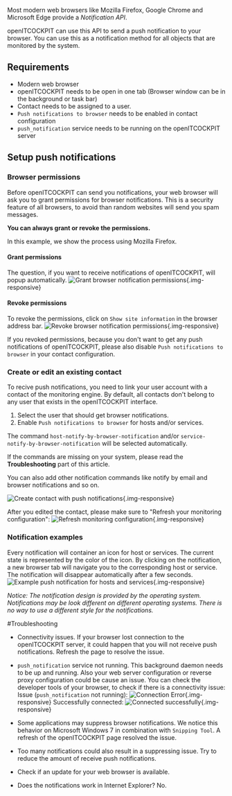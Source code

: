 Most modern web browsers like Mozilla Firefox, Google Chrome and Microsoft Edge provide a _Notification API_. 

openITCOCKPIT can use this API to send a push notification to your browser. You can use this as a notification
method for all objects that are monitored by the system.


## Requirements
- Modern web browser
- openITCOCKPIT needs to be open in one tab (Browser window can be in the background or task bar)
- Contact needs to be assigned to a user.
- `Push notifications to browser` needs to be enabled in contact configuration
- `push_notification` service needs to be running on the openITCOCKPIT server

## Setup push notifications

### Browser permissions
Before openITCOCKPIT can send you notifications, your web browser will ask you to grant permissions for browser notifications.
This is a security feature of all browsers, to avoid than random websites will send you spam messages.

**You can always grant or revoke the permissions.**

In this example, we show the process using Mozilla Firefox.

#### Grant permissions
The question, if you want to receive notifications of openITCOCKPIT, will popup automatically.
![Grant browser notification permissions](/img/docs/notifications/browser_ask_for_notification_permissions.png){.img-responsive}

#### Revoke permissions
To revoke the permissions, click on `Show site information` in the browser address bar. 
![Revoke browser notification permissions](/img/docs/notifications/revoke_broker_permissions.png){.img-responsive}

If you revoked permissions, because you don't want to get any push notifications of openITCOCKPIT, please also disable
`Push notifications to browser` in your contact configuration.

### Create or edit an existing contact
To recive push notifications, you need to link your user account with a contact of the monitoring engine. By default,
all contacts don't belong to any user that exists in the openITCOCKPIT interface.

1. Select the user that should get browser notifications.
2. Enable `Push notifications to browser` for hosts and/or services.

The command `host-notify-by-browser-notification` and/or `service-notify-by-browser-notification` will be selected
automatically.

If the commands are missing on your system, please read the **Troubleshooting** part of this article.

You can also add other notification commands like notify by email and browser notifications and so on.

![Create contact with push notifications](/img/docs/notifications/create_push_contact.png){.img-responsive}

After you edited the contact, please make sure to "Refresh your monitoring configuration":
![Refresh monitoring configuration](/img/docs/notifications/refresh_monitoring_configuration.png){.img-responsive}


### Notification examples
Every notification will container an icon for host or services. The current state is represented by the color of the icon.
By clicking on the notification, a new browser tab will navigate you to the corresponding host or service. The notification will disappear automatically after a few seconds.
![Example push notification for hosts and services](/img/docs/notifications/example_browser_notifications.png){.img-responsive}

_Notice: The notification design is provided by the operating system. Notifications may be look different on different operating systems.
There is no way to use a different style for the notifications._

#Troubleshooting

- Connectivity issues. If your browser lost connection to the openITCOCKPIT server, it could happen that you will not receive push notifications. Refresh the page to resolve the issue.

- `push_notification` service not running. This background daemon needs to be up and running. Also your web server configuration
or reverse proxy configuration could be cause an issue.
You can check the developer tools of your browser, to check if there is a connectivity issue:
Issue (`push_notification` not running):
![Connection Error](/img/docs/notifications/push_connection_error.png){.img-responsive}
Successfully connected:
![Connected successfully](/img/docs/notifications/push_connection_successfully.png){.img-responsive}


- Some applications may suppress browser notifications. We notice this behavior on Microsoft Windows 7 in combination with `Snipping Tool`.
A refresh of the openITCOCKPIT page resolved the issue.

- Too many notifications could also result in a suppressing issue. Try to reduce the amount of receive push notifications.

- Check if an update for your web browser is available.

- Does the notifications work in Internet Explorer? No.